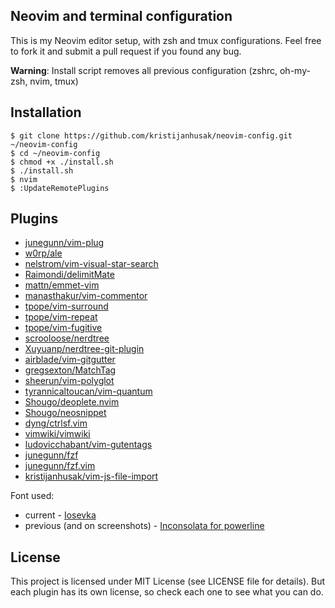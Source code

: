 Neovim and terminal configuration
------

This is my Neovim editor setup, with zsh and tmux configurations.
Feel free to fork it
and submit a pull request if you found any bug.

**Warning**: Install script removes all previous configuration (zshrc, oh-my-zsh, nvim, tmux)

Installation
-----------

    $ git clone https://github.com/kristijanhusak/neovim-config.git ~/neovim-config
    $ cd ~/neovim-config
    $ chmod +x ./install.sh
    $ ./install.sh
    $ nvim
    $ :UpdateRemotePlugins

Plugins
----------------

* [junegunn/vim-plug](https://github.com/junegunn/vim-plug)
* [w0rp/ale](https://github.com/w0rp/ale)
* [nelstrom/vim-visual-star-search](https://github.com/nelstrom/vim-visual-star-search)
* [Raimondi/delimitMate](https://github.com/Raimondi/delimitMate)
* [mattn/emmet-vim](https://github.com/mattn/emmet-vim)
* [manasthakur/vim-commentor](https://github.com/manasthakur/vim-commentor)
* [tpope/vim-surround](https://github.com/tpope/vim-surround)
* [tpope/vim-repeat](https://github.com/tpope/vim-repeat)
* [tpope/vim-fugitive](https://github.com/tpope/vim-fugitive)
* [scrooloose/nerdtree](https://github.com/scrooloose/nerdtree)
* [Xuyuanp/nerdtree-git-plugin](https://github.com/Xuyuanp/nerdtree-git-plugin)
* [airblade/vim-gitgutter](https://github.com/airblade/vim-gitgutter)
* [gregsexton/MatchTag](https://github.com/gregsexton/MatchTag)
* [sheerun/vim-polyglot](https://github.com/sheerun/vim-polyglot)
* [tyrannicaltoucan/vim-quantum](https://github.com/tyrannicaltoucan/vim-quantum)
* [Shougo/deoplete.nvim](https://github.com/Shougo/deoplete.nvim)
* [Shougo/neosnippet](https://github.com/Shougo/neosnippet)
* [dyng/ctrlsf.vim](https://github.com/dyng/ctrlsf.vim)
* [vimwiki/vimwiki](https://github.com/vimwiki/vimwiki)
* [ludovicchabant/vim-gutentags](https://github.com/ludovicchabant/vim-gutentags)
* [junegunn/fzf](https://github.com/junegunn/fzf)
* [junegunn/fzf.vim](https://github.com/junegunn/fzf.vim)
* [kristijanhusak/vim-js-file-import](https://github.com/kristijanhusak/vim-js-file-import)

Font used:
* current - [Iosevka](https://github.com/be5invis/Iosevka)
* previous (and on screenshots) - [Inconsolata for powerline](https://github.com/ryanoasis/nerd-fonts/blob/master/patched-fonts/Inconsolata/complete/Inconsolata%20for%20Powerline%20Nerd%20Font%20Complete.otf)

License
-------

This project is licensed under MIT License (see LICENSE file for details). But
each plugin has its own license, so check each one to see what you can do.
